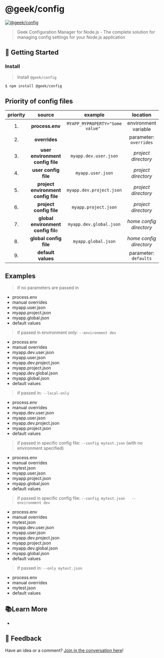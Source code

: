 # @geek/config

[![@geek/config](https://img.shields.io/npm/v/@geek/config.png)](https://www.npmjs.com/package/@geek/config)

> Geek Configuration Manager for Node.js - The complete solution for managing config settings for your Node.js application



## 🚀 Getting Started

### Install

> Install `@geek/config`

```bash
$ npm install @geek/config
```


## Priority of config files


| priority 	| source 	| example  	|   location	|
|:-:	|:-:	|:-:	|:-:	|
| 1.  	| **process.env**  	| `MYAPP_MYPROPERTY="Some value" ` 		| environment variable  	|
| 2.  	| **overrides**  	|    	| parameter: `overrides`  	|
| 3.  	| **user environment config file**  	| `myapp.dev.user.json`    	| *project directory*  	|
| 4.  	| **user config file**  	| `myapp.user.json`  	|   *project directory*  	|
| 5.  	| **project environment config file**  	| `myapp.dev.project.json`  	| *project directory*  	|
| 6.  	| **project config file**  	| `myapp.project.json`  	| *project directory*  	|
| 7.  	| **global environment config fil**e  	| `myapp.dev.global.json`  		| *home config directory*  	|
| 8.  	| **global config file**  	| `myapp.global.json`  		| *home config directory*  	|
| 9.  	| **default values**  	|  	  	| parameter: `defaults`  	|

## Examples


> if no parameters are passed in

- process.env 
- manual overrides
- myapp.user.json
- myapp.project.json
- myapp.global.json
- default values


> if passed in environment only:  `--environment dev`

- process.env 
- manual overrides
- myapp.dev.user.json
- myapp.user.json
- myapp.dev.project.json
- myapp.project.json
- myapp.dev.global.json
- myapp.global.json
- default values

> if passed in:  `--local-only`

- process.env 
- manual overrides
- myapp.dev.user.json
- myapp.user.json
- myapp.dev.project.json
- myapp.project.json
- default values
  

> if passed in specific config file:  `--config mytest.json`   (with no environment specified)

- process.env 
- manual overrides
- mytest.json
- myapp.user.json
- myapp.project.json
- myapp.global.json
- default values

> if passed in specific config file:  `--config mytest.json   --environment dev`

- process.env 
- manual overrides
- mytest.json
- myapp.dev.user.json
- myapp.user.json
- myapp.dev.project.json
- myapp.project.json
- myapp.dev.global.json
- myapp.global.json
- default values

> if passed in:  `--only mytest.json`

- process.env 
- manual overrides
- mytest.json
- default values


## 📚Learn More

- 


## 📣 Feedback

Have an idea or a comment?  [Join in the conversation here](https://github.com/brentonhouse/geek-config/issues)! 
